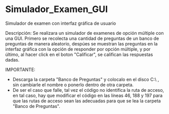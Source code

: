 # Simulador_Examen_GUI
Simulador de examen con interfaz gráfica de usuario

Descripción:
Se realizara un simulador de examenes de opción múltiple con una GUI. Primero se recolecta una cantidad de preguntas de un banco de preguntas de manera aleatorio, despúes se muestran las preguntas en la interfaz gráfica con la opción de responder por opción múltiple, y por último, al hacer click en el boton "Calificar", se califican las respuestas dadas.

IMPORTANTE:
- Descarga la carpeta "Banco de Preguntas" y colocalo en el disco C:\ , sin cambiarle el nombre o ponerlo dentro de otra carpeta.
- De ser el caso que falle, tal vez el código no identifica la ruta de acceso, en tal caso, hay que modificar el código en las líneas 46, 188 y 197 para que las rutas de acceso sean las adecuadas para que se lea la carpeta "Banco de Preguntas".
